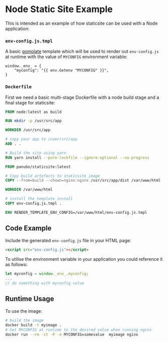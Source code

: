 # Node Static Site Example

This is intended as an example of how staticsite can be used with a Node application:

### `env-config.js.tmpl`

A basic [gomplate](https://docs.gomplate.ca/) template which will be used to render out `env-config.js` at runtime with the value of `MYCONFIG` environment variable:

```
window._env_ = {
    "myconfig": "{{ env.Getenv "MYCONFIG" }}",
}
```

### `Dockerfile`

First we need a basic multi-stage Dockerfile with a node build stage and a final stage for staticsite:

```Dockerfile
FROM node:latest as build

RUN mkdir -p /usr/src/app

WORKDIR /usr/src/app

# copy your app to /user/src/app
ADD . .

# Build the site using yarn
RUN yarn install --pure-lockfile --ignore-optional --no-progress

FROM panubo/staticsite:latest

# Copy build artefacts to staticsite image
COPY --from=build --chown=nginx:nginx /usr/src/app/dist /var/www/html

WORKDIR /var/www/html

# install the template install
COPY env-config.js.tmpl .

ENV RENDER_TEMPLATE_ENV_CONFIG=/var/www/html/env-config.js.tmpl
```

## Code Example

Include the generated `env-config.js` file in your HTML page:

```html
<script src="env-config.js"></script>
```

To utilise the environment variable in your application you could reference it as follows:

```javascript
let myconfig = window._env_.myconfig;
...
// do something with myconfig value
```

## Runtime Usage

To use the image:

```bash
# build the image
docker build -t myimage .
# Set MYCONFIG at runtime to the desired value when running nginx
docker run --rm -it -P -e MYCONFIG=somevalue  myimage nginx
```
